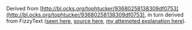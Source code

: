 Derived from [http://bl.ocks.org/tophtucker/93680258138309df0753](http://bl.ocks.org/tophtucker/93680258138309df0753), in turn derived from FizzyText ([seen here](https://workshop.chromeexperiments.com/examples/gui/#1--Basic-Usage), [source here](https://github.com/dataarts/dat.gui/blob/gh-pages/docs/demo.js), [my attempted explanation here](http://bl.ocks.org/tophtucker/978513bc74d0b32d3795)).


